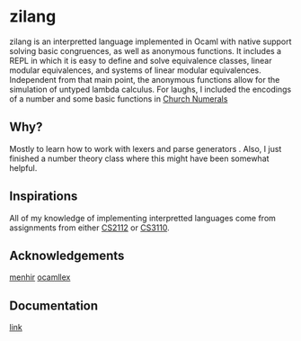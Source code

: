 # zilang
zilang is an interpretted language implemented in Ocaml with native support solving basic congruences, as well as anonymous functions.
It includes a REPL in which it is easy to define and solve equivalence classes, linear modular equivalences, and systems of linear modular equivalences.
Independent from that main point, the anonymous functions allow for the simulation of untyped lambda calculus. For laughs, I included the encodings of a number and some basic functions in [Church Numerals](https://en.wikipedia.org/wiki/Church_encoding)
## Why?
Mostly to learn how to work with lexers and parse generators . Also, I just finished a number theory class where this might have been somewhat helpful.
## Inspirations
All of my knowledge of implementing interpretted languages come from assignments from either [CS2112](http://www.cs.cornell.edu/courses/cs2112) or [CS3110](http://www.cs.cornell.edu/courses/cs3110).
## Acknowledgements
[menhir](https://github.com/pippijn/menhir)
[ocamllex](https://caml.inria.fr/pub/docs/manual-ocaml/lexyacc.html)
## Documentation
[link](https://lag47.github.io/zilang/index.html)
